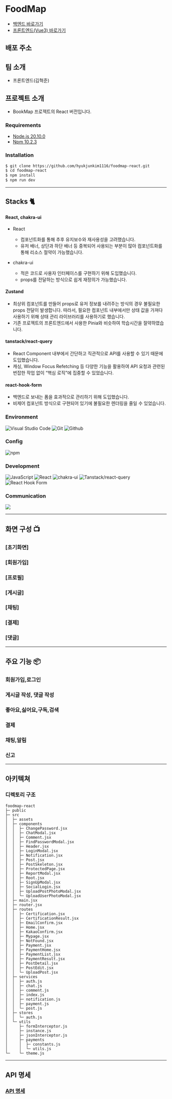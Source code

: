 # FoodMap

- [백엔드 바로가기](https://github.com/hyukjunkim1116/foodmap-backend)
- [프론트엔드(Vue3) 바로가기](https://github.com/hyukjunkim1116/foodmap-Vue3)

## 배포 주소

## 팀 소개

- 프론트엔드(김혁준)

## 프로젝트 소개

- BookMap 프로젝트의 React 버전입니다.

### Requirements

- [Node.js 20.10.0](https://nodejs.org/en/download)
- [Npm 10.2.3](https://www.npmjs.com/package/npm/v/10.2.3)

### Installation

```bash
$ git clone https://github.com/hyukjunkim1116/foodmap-react.git
$ cd foodmap-react
$ npm install
$ npm run dev
```

---

## Stacks 🐈

#### React, chakra-ui

- React

  - 컴포넌트화를 통해 추후 유지보수와 재사용성을 고려했습니다.
  - 유저 배너, 상단과 하단 배너 등 중복되어 사용되는 부분이 많아 컴포넌트화를 통해 리소스 절약이 가능했습니다.

- chakra-ui
  - 적은 코드로 사용자 인터페이스를 구현하기 위해 도입했습니다.
  - props를 전달하는 방식으로 쉽게 재정의가 가능했습니다.

#### Zustand

- 최상위 컴포넌트를 만들어 props로 유저 정보를 내려주는 방식의 경우 불필요한 props 전달이 발생합니다. 따라서, 필요한 컴포넌트 내부에서만 상태 값을 가져다 사용하기 위해 상태 관리 라이브러리를 사용하기로 했습니다.
- 기존 프로젝트의 프론트엔드에서 사용한 Pinia와 비슷하여 학습시간을 절약하였습니다.

#### tanstack/react-query

- React Component 내부에서 간단하고 직관적으로 API를 사용할 수 있기 때문에 도입했습니다.
- 캐싱, Window Focus Refetching 등 다양한 기능을 활용하여 API 요청과 관련된 번잡한 작업 없이 “핵심 로직”에 집중할 수 있었습니다.

#### react-hook-form

- 백엔드로 보내는 폼을 효과적으로 관리하기 위해 도입했습니다.
- 비제어 컴포넌트 방식으로 구현되어 있기에 불필요한 렌더링을 줄일 수 있었습니다.

### Environment

![Visual Studio Code](https://img.shields.io/badge/Visual%20Studio%20Code-007ACC?style=for-the-badge&logo=Visual%20Studio%20Code&logoColor=white)
![Git](https://img.shields.io/badge/Git-F05032?style=for-the-badge&logo=Git&logoColor=white)
![Github](https://img.shields.io/badge/GitHub-181717?style=for-the-badge&logo=GitHub&logoColor=white)

### Config

![npm](https://img.shields.io/badge/npm-CB3837?style=for-the-badge&logo=npm&logoColor=white)

### Development

![JavaScript](https://img.shields.io/badge/JavaScript-F7DF1E?style=for-the-badge&logo=Javascript&logoColor=white)
![React](https://img.shields.io/badge/React-61DAFB?style=for-the-badge&logo=React&logoColor=black)
![chakra-ui](https://shields.io/badge/chakra--ui-black?logo=chakraui&style=for-the-badge)
![Tanstack/react-query](https://img.shields.io/badge/-React%20Query-FF4154?style=for-the-badge&logo=react%20query&logoColor=white)
![React Hook Form](https://img.shields.io/badge/React%20Hook%20Form-%23EC5990.svg?style=for-the-badge&logo=reacthookform&logoColor=white)

### Communication

<img src="https://img.shields.io/badge/Notion-000000?style=for-the-badge&logo=Notion&logoColor=white">

---

## 화면 구성 📺

### [초기화면]

### [회원가입]

### [프로필]

### [게시글]

### [채팅]

### [결제]

### [댓글]

---

## 주요 기능 📦

### 회원가입,로그인

### 게시글 작성, 댓글 작성

### 좋아요,싫어요,구독,검색

### 결제

### 채팅,알림

### 신고

---

## 아키텍쳐

### 디렉토리 구조

```
foodmap-react
├─ public
├─ src
│  ├─ assets
│  ├─ components
│  │  ├─ ChangePassword.jsx
│  │  ├─ ChatModal.jsx
│  │  ├─ Comment.jsx
│  │  ├─ FindPasswordModal.jsx
│  │  ├─ Header.jsx
│  │  ├─ LoginModal.jsx
│  │  ├─ Notification.jsx
│  │  ├─ Post.jsx
│  │  ├─ PostSkeleton.jsx
│  │  ├─ ProtectedPage.jsx
│  │  ├─ ReportModal.jsx
│  │  ├─ Root.jsx
│  │  ├─ SignUpModal.jsx
│  │  ├─ SocialLogin.jsx
│  │  ├─ UploadPostPhotoModal.jsx
│  │  └─ UploadUserPhotoModal.jsx
│  ├─ main.jsx
│  ├─ router.jsx
│  ├─ routes
│  │  ├─ Certification.jsx
│  │  ├─ CertificationResult.jsx
│  │  ├─ EmailConfirm.jsx
│  │  ├─ Home.jsx
│  │  ├─ KakaoConfirm.jsx
│  │  ├─ Mypage.jsx
│  │  ├─ NotFound.jsx
│  │  ├─ Payment.jsx
│  │  ├─ PaymentHome.jsx
│  │  ├─ PaymentList.jsx
│  │  ├─ PaymentResult.jsx
│  │  ├─ PostDetail.jsx
│  │  ├─ PostEdit.jsx
│  │  └─ UploadPost.jsx
│  ├─ services
│  │  ├─ auth.js
│  │  ├─ chat.js
│  │  ├─ comment.js
│  │  ├─ index.js
│  │  ├─ notification.js
│  │  ├─ payment.js
│  │  └─ post.js
│  ├─ stores
│  │  └─ auth.js
│  └─ utils
│     ├─ formInterceptor.js
│     ├─ instance.js
│     ├─ jsonInterceptor.js
│     ├─ payments
│     │  ├─ constants.js
│     │  └─ utils.js
└─    └─ theme.js
```

---

## API 명세

### [API 명세](https://denim-knot-470.notion.site/055b7ca4a10142f8a5a049d941b84455?v=dd168a4580ad4328afa9d36a5da7c49c&pvs=4)
